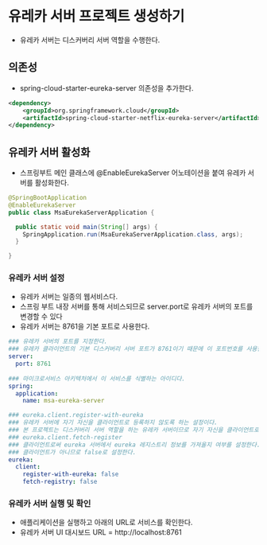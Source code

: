 # 유레카 서버 프로젝트 생성하기
- 유레카 서버는 디스커버리 서버 역할을 수행한다.

## 의존성
- spring-cloud-starter-eureka-server 의존성을 추가한다.
```xml
<dependency>
	<groupId>org.springframework.cloud</groupId>
	<artifactId>spring-cloud-starter-netflix-eureka-server</artifactId>
</dependency>
```

## 유레카 서버 활성화

- 스프링부트 메인 클래스에 @EnableEurekaServer 어노테이션을 붙여 유레카 서버를 활성화한다.

```java
@SpringBootApplication
@EnableEurekaServer
public class MsaEurekaServerApplication {

  public static void main(String[] args) {
    SpringApplication.run(MsaEurekaServerApplication.class, args);
  }

}
```

### 유레카 서버 설정

- 유레카 서버는 일종의 웹서비스다.
- 스프링 부트 내장 서버를 통해 서비스되므로 server.port로 유레카 서버의 포트를 변경할 수 있다
- 유레카 서버는 8761을 기본 포트로 사용한다.

```yml
### 유레카 서버의 포트를 지정한다.
### 유레카 클라이언트의 기본 디스커버리 서버 포트가 8761이기 때문에 이 포트번호를 사용한다.
server:
  port: 8761
 
### 마이크로서비스 아키텍처에서 이 서비스를 식별하는 아이디다.
spring:
  application:
    name: msa-eureka-server

### eureka.client.register-with-eureka
### 유레카 서버에 자기 자신을 클라이언트로 등록하지 않도록 하는 설정이다.
### 본 프로젝트는 디스커버리 서버 역할을 하는 유레카 서버이므로 자기 자신을 클라이언트로써 디스커버리 서버에 등록하지 않도록 false로 설정한다.
### eureka.client.fetch-register
### 클라이언트로써 eureka 서버에서 eureka 레지스트리 정보를 가져올지 여부를 설정한다.
### 클라이언트가 아니므로 false로 설정한다. 
eureka:
  client:
    register-with-eureka: false
    fetch-registry: false
```

### 유레카 서버 실행 및 확인

- 애플리케이션을 실행하고 아래의 URL로 서비스를 확인한다.
- 유레카 서버 UI 대시보드 URL = http://localhost:8761
